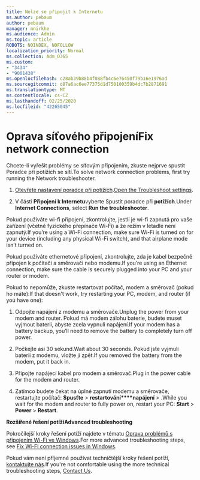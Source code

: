 ```yaml
---
title: Nelze se připojit k Internetu
ms.author: pebaum
author: pebaum
manager: mnirkhe
ms.audience: Admin
ms.topic: article
ROBOTS: NOINDEX, NOFOLLOW
localization_priority: Normal
ms.collection: Adm_O365
ms.custom:
- "3434"
- "9001438"
ms.openlocfilehash: c28ab39b88b4f088fb4c6e76450f79b16e1976ad
ms.sourcegitcommit: d87a6ac6ee77375d1d750100359b4dc7b2871691
ms.translationtype: MT
ms.contentlocale: cs-CZ
ms.lasthandoff: 02/25/2020
ms.locfileid: "42265045"
---
```

# <a name="fix-network-connection"></a><span data-ttu-id="57338-102">Oprava síťového připojení</span><span class="sxs-lookup"><span data-stu-id="57338-102">Fix network connection</span></span>

<span data-ttu-id="57338-103">Chcete-li vyřešit problémy se síťovým připojením, zkuste nejprve spustit Poradce při potížích se sítí.</span><span class="sxs-lookup"><span data-stu-id="57338-103">To solve network connection problems, first try running the Network troubleshooter.</span></span> 

1. <span data-ttu-id="57338-104">[Otevřete nastavení poradce při potížích](ms-settings:troubleshoot).</span><span class="sxs-lookup"><span data-stu-id="57338-104">[Open the Troubleshoot settings](ms-settings:troubleshoot).</span></span>

2. <span data-ttu-id="57338-105">V části **Připojení k Internetu**vyberte Spustit poradce při **potížích**.</span><span class="sxs-lookup"><span data-stu-id="57338-105">Under **Internet Connections**, select **Run the troubleshooter**.</span></span>

<span data-ttu-id="57338-106">Pokud používáte wi-fi připojení, zkontrolujte, jestli je wi-fi zapnutá pro vaše zařízení (včetně fyzického přepínače Wi-Fi) a že režim v letadle není zapnutý.</span><span class="sxs-lookup"><span data-stu-id="57338-106">If you’re using a Wi-Fi connection, make sure Wi-Fi is turned on for your device (including any physical Wi-Fi switch), and that airplane mode isn’t turned on.</span></span>

<span data-ttu-id="57338-107">Pokud používáte ethernetové připojení, zkontrolujte, zda je kabel bezpečně připojen k počítači a směrovači nebo modemu.</span><span class="sxs-lookup"><span data-stu-id="57338-107">If you’re using an Ethernet connection, make sure the cable is securely plugged into your PC and your router or modem.</span></span>

<span data-ttu-id="57338-108">Pokud to nepomůže, zkuste restartovat počítač, modem a směrovač (pokud ho máte):</span><span class="sxs-lookup"><span data-stu-id="57338-108">If that doesn't work, try restarting your PC, modem, and router (if you have one):</span></span>

1. <span data-ttu-id="57338-109">Odpojte napájení z modemu a směrovače.</span><span class="sxs-lookup"><span data-stu-id="57338-109">Unplug the power from your modem and router.</span></span> <span data-ttu-id="57338-110">Pokud má modem zálohu baterie, budete muset vyjmout baterii, abyste zcela vypnuli napájení.</span><span class="sxs-lookup"><span data-stu-id="57338-110">If your modem has a battery backup, you’ll need to remove the battery to completely turn off power.</span></span>

2. <span data-ttu-id="57338-111">Počkejte asi 30 sekund.</span><span class="sxs-lookup"><span data-stu-id="57338-111">Wait about 30 seconds.</span></span> <span data-ttu-id="57338-112">Pokud jste vyjmuli baterii z modemu, vložte ji zpět.</span><span class="sxs-lookup"><span data-stu-id="57338-112">If you removed the battery from the modem, put it back in.</span></span>

3. <span data-ttu-id="57338-113">Připojte napájecí kabel pro modem a směrovač.</span><span class="sxs-lookup"><span data-stu-id="57338-113">Plug in the power cable for the modem and router.</span></span>

4. <span data-ttu-id="57338-114">Zatímco budete čekat na úplné zapnutí modemu a směrovače, restartujte počítač: **Spusťte** > **restartování\*\*\*\*napájení** > .</span><span class="sxs-lookup"><span data-stu-id="57338-114">While you wait for the modem and router to fully power on, restart your PC: **Start** > **Power** > **Restart**.</span></span>

<span data-ttu-id="57338-115">**Rozšířené řešení potíží**</span><span class="sxs-lookup"><span data-stu-id="57338-115">**Advanced troubleshooting**</span></span>

<span data-ttu-id="57338-116">Pokročilejší kroky řešení potíží najdete v tématu [Oprava problémů s připojením Wi-Fi ve Windows](https://support.microsoft.com/help/10741?ocid=SMC10741%2F).</span><span class="sxs-lookup"><span data-stu-id="57338-116">For more advanced troubleshooting steps, see [Fix Wi-Fi connection issues in Windows](https://support.microsoft.com/help/10741?ocid=SMC10741%2F).</span></span> 

<span data-ttu-id="57338-117">Pokud vám není příjemné používat techničtější kroky řešení potíží, [kontaktujte nás](https://support.microsoft.com/contactus).</span><span class="sxs-lookup"><span data-stu-id="57338-117">If you're not comfortable using the more technical troubleshooting steps, [Contact Us](https://support.microsoft.com/contactus).</span></span>
